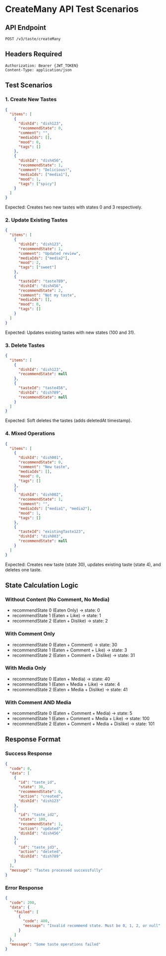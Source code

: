 # CreateMany API Test Scenarios

## API Endpoint
`POST /v3/taste/createMany`

## Headers Required
```
Authorization: Bearer {JWT_TOKEN}
Content-Type: application/json
```

## Test Scenarios

### 1. Create New Tastes
```json
{
  "items": [
    {
      "dishId": "dish123",
      "recommendState": 0,
      "comment": "",
      "mediaIds": [],
      "mood": 0,
      "tags": []
    },
    {
      "dishId": "dish456",
      "recommendState": 1,
      "comment": "Delicious!",
      "mediaIds": ["media1"],
      "mood": 1,
      "tags": ["spicy"]
    }
  ]
}
```
Expected: Creates two new tastes with states 0 and 3 respectively.

### 2. Update Existing Tastes
```json
{
  "items": [
    {
      "dishId": "dish123",
      "recommendState": 1,
      "comment": "Updated review",
      "mediaIds": ["media2"],
      "mood": 2,
      "tags": ["sweet"]
    },
    {
      "tasteId": "taste789",
      "dishId": "dish456",
      "recommendState": 2,
      "comment": "Not my taste",
      "mediaIds": [],
      "mood": 0,
      "tags": []
    }
  ]
}
```
Expected: Updates existing tastes with new states (100 and 31).

### 3. Delete Tastes
```json
{
  "items": [
    {
      "dishId": "dish123",
      "recommendState": null
    },
    {
      "tasteId": "taste456",
      "dishId": "dish789",
      "recommendState": null
    }
  ]
}
```
Expected: Soft deletes the tastes (adds deletedAt timestamp).

### 4. Mixed Operations
```json
{
  "items": [
    {
      "dishId": "dish001",
      "recommendState": 0,
      "comment": "New taste",
      "mediaIds": [],
      "mood": 0,
      "tags": []
    },
    {
      "dishId": "dish002",
      "recommendState": 1,
      "comment": "",
      "mediaIds": ["media1", "media2"],
      "mood": 1,
      "tags": []
    },
    {
      "tasteId": "existingTaste123",
      "dishId": "dish003",
      "recommendState": null
    }
  ]
}
```
Expected: Creates new taste (state 30), updates existing taste (state 4), and deletes one taste.

## State Calculation Logic

### Without Content (No Comment, No Media)
- recommendState 0 (Eaten Only) → state: 0
- recommendState 1 (Eaten + Like) → state: 1
- recommendState 2 (Eaten + Dislike) → state: 2

### With Comment Only
- recommendState 0 (Eaten + Comment) → state: 30
- recommendState 1 (Eaten + Comment + Like) → state: 3
- recommendState 2 (Eaten + Comment + Dislike) → state: 31

### With Media Only
- recommendState 0 (Eaten + Media) → state: 40
- recommendState 1 (Eaten + Media + Like) → state: 4
- recommendState 2 (Eaten + Media + Dislike) → state: 41

### With Comment AND Media
- recommendState 0 (Eaten + Comment + Media) → state: 5
- recommendState 1 (Eaten + Comment + Media + Like) → state: 100
- recommendState 2 (Eaten + Comment + Media + Dislike) → state: 101

## Response Format

### Success Response
```json
{
  "code": 0,
  "data": [
    {
      "id": "taste_id",
      "state": 30,
      "recommendState": 0,
      "action": "created",
      "dishId": "dish123"
    },
    {
      "id": "taste_id2",
      "state": 100,
      "recommendState": 1,
      "action": "updated",
      "dishId": "dish456"
    },
    {
      "id": "taste_id3",
      "action": "deleted",
      "dishId": "dish789"
    }
  ],
  "message": "Tastes processed successfully"
}
```

### Error Response
```json
{
  "code": 200,
  "data": {
    "failed": [
      {
        "code": 400,
        "message": "Invalid recommend state. Must be 0, 1, 2, or null"
      }
    ]
  },
  "message": "Some taste operations failed"
}
```
